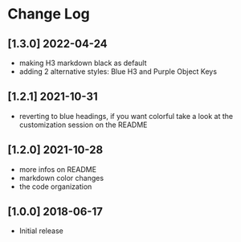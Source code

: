 # Change Log

## [1.3.0] 2022-04-24
- making H3 markdown black as default
- adding 2 alternative styles: Blue H3 and Purple Object Keys

## [1.2.1] 2021-10-31
- reverting to blue headings, if you want colorful take a look at the customization session on the README

## [1.2.0] 2021-10-28
- more infos on README
- markdown color changes
- the code organization


## [1.0.0] 2018-06-17
- Initial release
